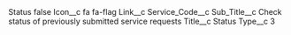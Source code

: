 <?xml version="1.0" encoding="UTF-8"?>
<CustomMetadata xmlns="http://soap.sforce.com/2006/04/metadata" xmlns:xsi="http://www.w3.org/2001/XMLSchema-instance" xmlns:xsd="http://www.w3.org/2001/XMLSchema">
    <label>Status</label>
    <protected>false</protected>
    <values>
        <field>Icon__c</field>
        <value xsi:type="xsd:string">fa fa-flag</value>
    </values>
    <values>
        <field>Link__c</field>
        <value xsi:nil="true"/>
    </values>
    <values>
        <field>Service_Code__c</field>
        <value xsi:nil="true"/>
    </values>
    <values>
        <field>Sub_Title__c</field>
        <value xsi:type="xsd:string">Check status of previously submitted service requests</value>
    </values>
    <values>
        <field>Title__c</field>
        <value xsi:type="xsd:string">Status</value>
    </values>
    <values>
        <field>Type__c</field>
        <value xsi:type="xsd:string">3</value>
    </values>
</CustomMetadata>
